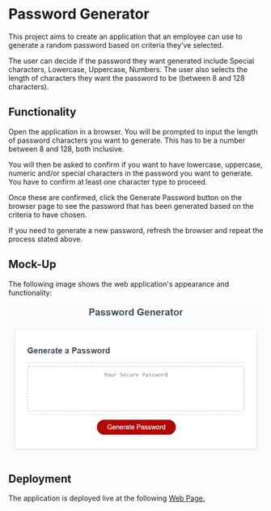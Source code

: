 # Password Generator
This project aims to create an application that an employee can use to generate a random password based on criteria they’ve selected.

The user can decide if the password they want generated include Special characters, Lowercase, Uppercase, Numbers. The user also selects the length of characters they want the password to be (between 8 and 128 characters).

## Functionality
Open the application in a browser. You will be prompted to input the length of password characters you want to generate. This has to be a number between 8 and 128, both inclusive.

You will then be asked to confirm if you want to have lowercase, uppercase, numeric and/or special characters in the password you want to generate. You have to confirm at least one character type to proceed.

Once these are confirmed, click the Generate Password button on the browser page to see the password that has been generated based on the criteria to have chosen.

If you need to generate a new password, refresh the browser and repeat the process stated above.

## Mock-Up
The following image shows the web application's appearance and functionality:

![password generator demo](./assets/05-javascript-challenge-demo.png)


## Deployment
The application is deployed live at the following [Web Page.](https://kenigreg.github.io/Password-Generator/)